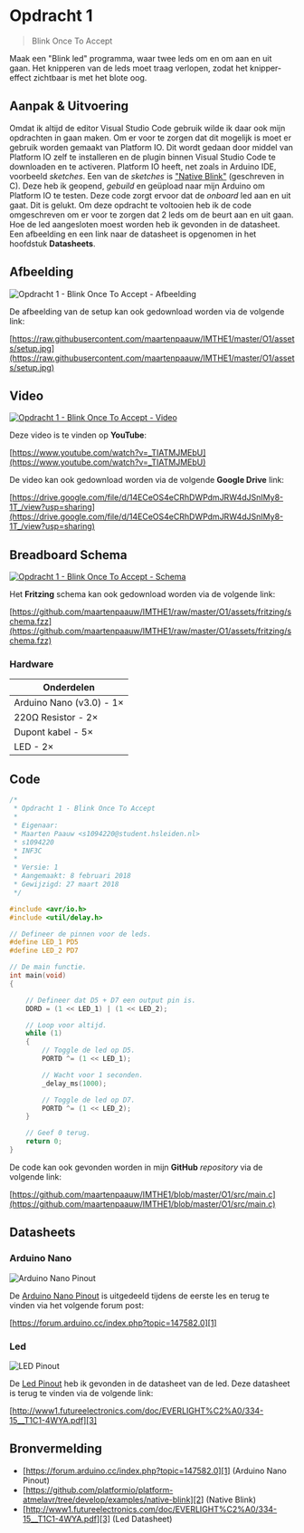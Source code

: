 # Opdracht 1

> Blink Once To Accept

Maak een "Blink led" programma, waar twee leds om en om aan en uit gaan. Het knipperen van de leds moet traag verlopen, zodat het knipper-effect zichtbaar is met het blote oog.

## Aanpak & Uitvoering

Omdat ik altijd de editor Visual Studio Code gebruik wilde ik daar ook mijn opdrachten in gaan maken. Om er voor te zorgen dat dit mogelijk is moet er gebruik worden gemaakt van Platform IO. Dit wordt gedaan door middel van Platform IO zelf te installeren en de plugin binnen Visual Studio Code te downloaden en te activeren. Platform IO heeft, net zoals in Arduino IDE, voorbeeld *sketches*. Een van de *sketches* is ["Native Blink"][2] (geschreven in C). Deze heb ik geopend, *gebuild* en geüpload naar mijn Arduino om Platform IO te testen. Deze code zorgt ervoor dat de *onboard* led aan en uit gaat. Dit is gelukt. Om deze opdracht te voltooien heb ik de code omgeschreven om er voor te zorgen dat 2 leds om de beurt aan en uit gaan. Hoe de led aangesloten moest worden heb ik gevonden in de datasheet. Een afbeelding en een link naar de datasheet is opgenomen in het hoofdstuk **Datasheets**.

## Afbeelding

![Opdracht 1 - Blink Once To Accept - Afbeelding](https://raw.githubusercontent.com/maartenpaauw/IMTHE1/master/O1/assets/setup.jpg)

De afbeelding van de setup kan ook gedownload worden via de volgende link:

[https://raw.githubusercontent.com/maartenpaauw/IMTHE1/master/O1/assets/setup.jpg](https://raw.githubusercontent.com/maartenpaauw/IMTHE1/master/O1/assets/setup.jpg)

## Video

[![Opdracht 1 - Blink Once To Accept - Video](https://img.youtube.com/vi/_TIATMJMEbU/maxresdefault.jpg)](https://www.youtube.com/watch?v=_TIATMJMEbU)

Deze video is te vinden op **YouTube**:

[https://www.youtube.com/watch?v=_TIATMJMEbU](https://www.youtube.com/watch?v=_TIATMJMEbU)

De video kan ook gedownload worden via de volgende **Google Drive** link:

[https://drive.google.com/file/d/14ECeOS4eCRhDWPdmJRW4dJSnIMy8-1T_/view?usp=sharing](https://drive.google.com/file/d/14ECeOS4eCRhDWPdmJRW4dJSnIMy8-1T_/view?usp=sharing)

## Breadboard Schema

[![Opdracht 1 - Blink Once To Accept - Schema](https://raw.githubusercontent.com/maartenpaauw/IMTHE1/master/O1/assets/fritzing/schema.png)](https://raw.githubusercontent.com/maartenpaauw/IMTHE1/master/O1/assets/fritzing/schema.png)

Het **Fritzing** schema kan ook gedownload worden via de volgende link:

[https://github.com/maartenpaauw/IMTHE1/raw/master/O1/assets/fritzing/schema.fzz](https://github.com/maartenpaauw/IMTHE1/raw/master/O1/assets/fritzing/schema.fzz)

### Hardware

| Onderdelen               |
| ------------------------ |
| Arduino Nano (v3.0) - 1× |
| 220Ω Resistor - 2×       |
| Dupont kabel - 5×        |
| LED - 2×                 |

## Code

```c
/*
 * Opdracht 1 - Blink Once To Accept
 * 
 * Eigenaar:
 * Maarten Paauw <s1094220@student.hsleiden.nl>
 * s1094220
 * INF3C
 * 
 * Versie: 1
 * Aangemaakt: 8 februari 2018
 * Gewijzigd: 27 maart 2018
 */

#include <avr/io.h>
#include <util/delay.h>

// Defineer de pinnen voor de leds.
#define LED_1 PD5
#define LED_2 PD7

// De main functie.
int main(void)
{

    // Defineer dat D5 + D7 een output pin is.
    DDRD = (1 << LED_1) | (1 << LED_2);

    // Loop voor altijd.
    while (1)
    {
        // Toggle de led op D5.
        PORTD ^= (1 << LED_1);

        // Wacht voor 1 seconden.
        _delay_ms(1000);

        // Toggle de led op D7.
        PORTD ^= (1 << LED_2);
    }

    // Geef 0 terug.
    return 0;
}
```

De code kan ook gevonden worden in mijn **GitHub** *repository* via de volgende link:

[https://github.com/maartenpaauw/IMTHE1/blob/master/O1/src/main.c](https://github.com/maartenpaauw/IMTHE1/blob/master/O1/src/main.c)

## Datasheets

### Arduino Nano

![Arduino Nano Pinout](https://raw.githubusercontent.com/maartenpaauw/IMTHE1/master/O1/assets/data_sheets/nano.png)

De [Arduino Nano Pinout](https://raw.githubusercontent.com/maartenpaauw/IMTHE1/master/O1/assets/data_sheets/nano.png) is uitgedeeld tijdens de eerste les en terug te vinden via het volgende forum post:

[https://forum.arduino.cc/index.php?topic=147582.0][1]

### Led

![LED Pinout](https://raw.githubusercontent.com/maartenpaauw/IMTHE1/master/O1/assets/data_sheets/led.png)

De [Led Pinout](https://raw.githubusercontent.com/maartenpaauw/IMTHE1/master/O1/assets/data_sheets/led.png) heb ik gevonden in de datasheet van de led. Deze datasheet is terug te vinden via de volgende link:

[http://www1.futureelectronics.com/doc/EVERLIGHT%C2%A0/334-15__T1C1-4WYA.pdf][3]

## Bronvermelding

* [https://forum.arduino.cc/index.php?topic=147582.0][1] (Arduino Nano Pinout)
* [https://github.com/platformio/platform-atmelavr/tree/develop/examples/native-blink][2] (Native Blink)
* [http://www1.futureelectronics.com/doc/EVERLIGHT%C2%A0/334-15__T1C1-4WYA.pdf][3] (Led Datasheet)

[1]: https://forum.arduino.cc/index.php?topic=147582.0 "Arduino Nano Pinout"
[2]: https://github.com/platformio/platform-atmelavr/tree/develop/examples/native-blink "Native Blink"
[3]: http://www1.futureelectronics.com/doc/EVERLIGHT%C2%A0/334-15__T1C1-4WYA.pdf "Led Datasheet"
